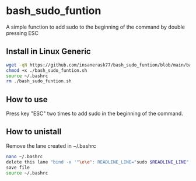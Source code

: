 # bash_sudo_funtion
A simple function to add sudo to the beginning of the command by double pressing ESC


## Install in Linux Generic

```bash
wget -qN https://github.com/insanerask77/bash_sudo_funtion/blob/main/bash_sudo_funtion.sh
chmod +x ./bash_sudo_funtion.sh
source ~/.bashrc
rm ./bash_sudo_funtion.sh
```

## How to use

 Press key "ESC" two times to add sudo in the beginning of the command.

 ## How to unistall

 Remove the lane created in ~/.bashrc

 ```bash
nano ~/.bashrc
delete this lane "bind -x '"\e\e": READLINE_LINE="sudo $READLINE_LINE"; READLINE_POINT=$((READLINE_POINT + 5))'"
save file
source ~/.bashrc
```
